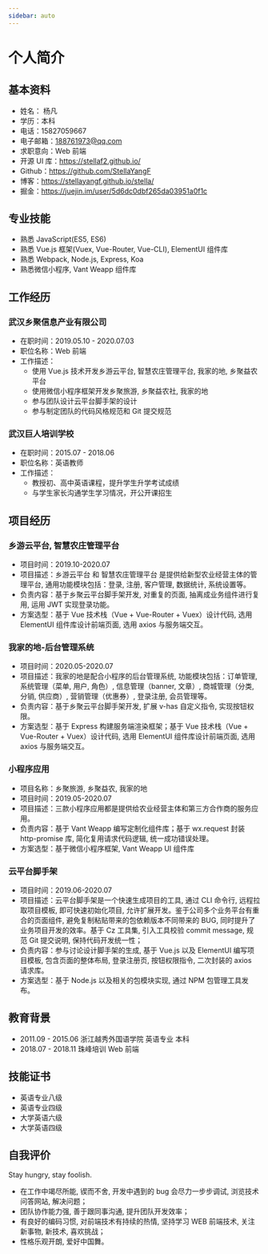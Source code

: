 ```yaml
---
sidebar: auto
---
```

# 个人简介

## 基本资料


* 姓名： 杨凡
* 学历：本科
* 电话：15827059667
* 电子邮箱：188761973@qq.com
* 求职意向：Web 前端
* 开源 UI 库：https://stellaf2.github.io/
* Github：https://github.com/StellaYangF
* 博客：https://stellayangf.github.io/stella/
* 掘金：https://juejin.im/user/5d6dc0dbf265da03951a0f1c


## 专业技能


- 熟悉 JavaScript(ES5, ES6)
- 熟悉 Vue.js 框架(Vuex, Vue-Router, Vue-CLI), ElementUI 组件库
- 熟悉 Webpack, Node.js, Express, Koa
- 熟悉微信小程序, Vant Weapp 组件库


## 工作经历


### 武汉乡聚信息产业有限公司

- 在职时间：2019.05.10 - 2020.07.03
- 职位名称：Web 前端
- 工作描述：
    - 使用 Vue.js 技术开发乡游云平台, 智慧农庄管理平台, 我家的地, 乡聚益农平台
    - 使用微信小程序框架开发乡聚旅游, 乡聚益农社, 我家的地
    - 参与团队设计云平台脚手架的设计
    - 参与制定团队的代码风格规范和 Git 提交规范

### 武汉巨人培训学校

- 在职时间：2015.07 - 2018.06
- 职位名称：英语教师
- 工作描述：
    - 教授初、高中英语课程，提升学生升学考试成绩
    - 与学生家长沟通学生学习情况，开公开课招生

## 项目经历


### 乡游云平台, 智慧农庄管理平台

- 项目时间：2019.10-2020.07
- 项目描述：乡游云平台 和 智慧农庄管理平台 是提供给新型农业经营主体的管理平台, 通用功能模块包括：登录, 注册, 客户管理, 数据统计, 系统设置等。
- 负责内容：基于乡聚云平台脚手架开发, 对重复的页面, 抽离成业务组件进行复用, 运用 JWT 实现登录功能。
- 方案选型：基于 Vue 技术栈（Vue + Vue-Router + Vuex）设计代码, 选用 ElementUI 组件库设计前端页面, 选用 axios 与服务端交互。

### 我家的地-后台管理系统

- 项目时间：2020.05-2020.07
- 项目描述：我家的地是配合小程序的后台管理系统, 功能模块包括：订单管理, 系统管理（菜单, 用户, 角色）, 信息管理（banner, 文章）, 商城管理（分类, 分销, 供应商）, 营销管理（优惠券）, 登录注册, 会员管理等。
- 负责内容：基于乡聚云平台脚手架开发, 扩展 v-has 自定义指令, 实现按钮权限。
- 方案选型：基于 Express 构建服务端渲染框架；基于 Vue 技术栈（Vue + Vue-Router + Vuex）设计代码, 选用 ElementUI 组件库设计前端页面, 选用 axios 与服务端交互。 

### 小程序应用

- 项目名称：乡聚旅游, 乡聚益农, 我家的地
- 项目时间：2019.05-2020.07
- 项目描述：三款小程序应用都是提供给农业经营主体和第三方合作商的服务应用。
- 负责内容：基于 Vant Weapp 编写定制化组件库；基于 wx.request 封装 http-promise 库, 简化复用请求代码逻辑, 统一成功错误处理。
- 方案选型：基于微信小程序框架, Vant Weapp UI 组件库

### 云平台脚手架

- 项目时间：2019.06-2020.07
- 项目描述：云平台脚手架是一个快速生成项目的工具, 通过 CLI 命令行, 远程拉取项目模板, 即可快速初始化项目, 允许扩展开发。鉴于公司多个业务平台有重合的页面组件, 避免复制粘贴带来的包依赖版本不同带来的 BUG, 同时提升了业务项目开发的效率。基于 Cz 工具集, 引入工具校验 commit message, 规范 Git 提交说明, 保持代码开发统一性；
- 负责内容：参与讨论设计脚手架的生成, 基于 Vue.js 以及 ElementUI 编写项目模板, 包含页面的整体布局, 登录注册页, 按钮权限指令, 二次封装的 axios 请求库。
- 方案选型：基于 Node.js 以及相关的包模块实现, 通过 NPM 包管理工具发布。
  
## 教育背景

* 2011.09 - 2015.06 浙江越秀外国语学院  英语专业 本科
* 2018.07 - 2018.11 珠峰培训          Web 前端

## 技能证书


- 英语专业八级
- 英语专业四级
- 大学英语六级
- 大学英语四级

## 自我评价


Stay hungry, stay foolish.

- 在工作中竭尽所能, 锲而不舍, 开发中遇到的 bug 会尽力一步步调试, 浏览技术问答网站, 解决问题；
- 团队协作能力强, 善于跟同事沟通, 提升团队开发效率；
- 有良好的编码习惯, 对前端技术有持续的热情, 坚持学习 WEB 前端技术, 关注新事物, 新技术, 喜欢挑战；
- 性格乐观开朗,  爱好中国舞。

